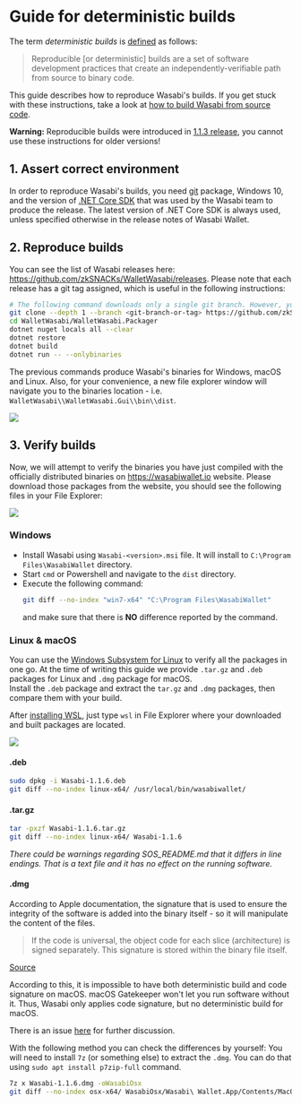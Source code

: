# Guide for deterministic builds

The term *deterministic builds* is [defined](https://reproducible-builds.org/) as follows:

> Reproducible [or deterministic] builds are a set of software development practices that create an independently-verifiable path from source to binary code.

This guide describes how to reproduce Wasabi's builds. If you get stuck with these instructions, take a look at [how to build Wasabi from source code](https://docs.wasabiwallet.io/using-wasabi/BuildSource.html).

**Warning:** Reproducible builds were introduced in [1.1.3 release](https://github.com/zkSNACKs/WalletWasabi/releases/tag/v1.1.3), you cannot use these instructions for older versions!

## 1. Assert correct environment

In order to reproduce Wasabi's builds, you need [git](https://git-scm.com/) package, Windows 10, and the version of [.NET Core SDK](https://dotnet.microsoft.com/download/dotnet-core) that was used by the Wasabi team to produce the release. The latest version of .NET Core SDK is always used, unless specified otherwise in the release notes of Wasabi Wallet.

## 2. Reproduce builds

You can see the list of Wasabi releases here: https://github.com/zkSNACKs/WalletWasabi/releases. Please note that each release has a git tag assigned, which is useful in the following instructions:

```sh
# The following command downloads only a single git branch. However, you can clone whole repository, which is bigger, if you like.
git clone --depth 1 --branch <git-branch-or-tag> https://github.com/zkSNACKs/WalletWasabi.git # where `<git-branch-or-tag>` may be, for example, `v1.1.11.1`.
cd WalletWasabi/WalletWasabi.Packager
dotnet nuget locals all --clear
dotnet restore
dotnet build
dotnet run -- --onlybinaries
```

The previous commands produce Wasabi's binaries for Windows, macOS and Linux. Also, for your convenience, a new file explorer window will navigate you to the binaries location - i.e. `WalletWasabi\\WalletWasabi.Gui\\bin\\dist`.

![](https://i.imgur.com/8XAQzz4.png)

## 3. Verify builds

Now, we will attempt to verify the binaries you have just compiled with the officially distributed binaries on https://wasabiwallet.io website. Please download those packages from the website, you should see the following files in your File Explorer:

![](https://i.imgur.com/aI9Kx0c.png)

### Windows

* Install Wasabi using `Wasabi-<version>.msi` file. It will install to `C:\Program Files\WasabiWallet` directory.
* Start `cmd` or Powershell and navigate to the `dist` directory.
* Execute the following command:
  ```sh
  git diff --no-index "win7-x64" "C:\Program Files\WasabiWallet"
  ```
  and make sure that there is **NO** difference reported by the command.

### Linux & macOS

You can use the [Windows Subsystem for Linux](https://docs.microsoft.com/en-us/windows/wsl/) to verify all the packages in one go. At the time of writing this guide we provide `.tar.gz` and `.deb` packages for Linux and `.dmg` package for macOS.  
Install the `.deb` package and extract the `tar.gz` and `.dmg` packages, then compare them with your build.

After [installing WSL](https://docs.microsoft.com/en-us/windows/wsl/install-win10), just type `wsl` in File Explorer where your downloaded and built packages are located.

![](https://i.imgur.com/yRUjxvG.png)

#### .deb

```sh
sudo dpkg -i Wasabi-1.1.6.deb
git diff --no-index linux-x64/ /usr/local/bin/wasabiwallet/
```

#### .tar.gz

```sh
tar -pxzf Wasabi-1.1.6.tar.gz
git diff --no-index linux-x64/ Wasabi-1.1.6
```

*There could be warnings regarding SOS_README.md that it differs in line endings. That is a text file and it has no effect on the running software.*

#### .dmg

According to Apple documentation, the signature that is used to ensure the integrity of the software is added into the binary itself - so it will manipulate the content of the files.

> If the code is universal, the object code for each slice (architecture) is signed separately. This signature is stored within the binary file itself.

[Source](https://developer.apple.com/library/archive/documentation/Security/Conceptual/CodeSigningGuide/AboutCS/AboutCS.html#//apple_ref/doc/uid/TP40005929-CH3-SW3)

According to this, it is impossible to have both deterministic build and code signature on macOS. macOS Gatekeeper won't let you run software without it. Thus, Wasabi only applies code signature, but no deterministic build for macOS. 

There is an issue [here](https://github.com/zkSNACKs/WalletWasabi/issues/4110) for further discussion. 

With the following method you can check the differences by yourself:
You will need to install `7z` (or something else) to extract the `.dmg`. You can do that using `sudo apt install p7zip-full` command.

```sh
7z x Wasabi-1.1.6.dmg -oWasabiOsx
git diff --no-index osx-x64/ WasabiOsx/Wasabi\ Wallet.App/Contents/MacOS/
```
